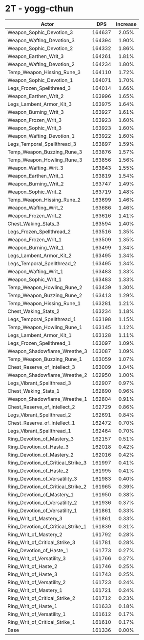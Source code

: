 # 2T - yogg-cthun
| Actor | DPS | Increase |
|---|:---:|:---:|
|Weapon_Sophic_Devotion_3|164637|2.05%|
|Weapon_Wafting_Devotion_3|164394|1.90%|
|Weapon_Sophic_Devotion_2|164332|1.86%|
|Weapon_Earthen_Writ_3|164261|1.81%|
|Weapon_Wafting_Devotion_2|164234|1.80%|
|Temp_Weapon_Hissing_Rune_3|164110|1.72%|
|Weapon_Sophic_Devotion_1|164071|1.70%|
|Legs_Frozen_Spellthread_3|164014|1.66%|
|Weapon_Earthen_Writ_2|163996|1.65%|
|Legs_Lambent_Armor_Kit_3|163975|1.64%|
|Weapon_Burning_Writ_3|163927|1.61%|
|Weapon_Frozen_Writ_3|163923|1.60%|
|Weapon_Sophic_Writ_3|163923|1.60%|
|Weapon_Wafting_Devotion_1|163922|1.60%|
|Legs_Temporal_Spellthread_3|163897|1.59%|
|Temp_Weapon_Buzzing_Rune_3|163876|1.57%|
|Temp_Weapon_Howling_Rune_3|163856|1.56%|
|Weapon_Wafting_Writ_3|163843|1.55%|
|Weapon_Earthen_Writ_1|163819|1.54%|
|Weapon_Burning_Writ_2|163747|1.49%|
|Weapon_Sophic_Writ_2|163719|1.48%|
|Temp_Weapon_Hissing_Rune_2|163699|1.46%|
|Weapon_Wafting_Writ_2|163686|1.46%|
|Weapon_Frozen_Writ_2|163616|1.41%|
|Chest_Waking_Stats_3|163594|1.40%|
|Legs_Frozen_Spellthread_2|163516|1.35%|
|Weapon_Frozen_Writ_1|163509|1.35%|
|Weapon_Burning_Writ_1|163499|1.34%|
|Legs_Lambent_Armor_Kit_2|163495|1.34%|
|Legs_Temporal_Spellthread_2|163495|1.34%|
|Weapon_Wafting_Writ_1|163483|1.33%|
|Weapon_Sophic_Writ_1|163483|1.33%|
|Temp_Weapon_Howling_Rune_2|163439|1.30%|
|Temp_Weapon_Buzzing_Rune_2|163413|1.29%|
|Temp_Weapon_Hissing_Rune_1|163281|1.21%|
|Chest_Waking_Stats_2|163234|1.18%|
|Legs_Temporal_Spellthread_1|163198|1.15%|
|Temp_Weapon_Howling_Rune_1|163145|1.12%|
|Legs_Lambent_Armor_Kit_1|163128|1.11%|
|Legs_Frozen_Spellthread_1|163097|1.09%|
|Weapon_Shadowflame_Wreathe_3|163087|1.09%|
|Temp_Weapon_Buzzing_Rune_1|163059|1.07%|
|Chest_Reserve_of_Intellect_3|163009|1.04%|
|Weapon_Shadowflame_Wreathe_2|162950|1.00%|
|Legs_Vibrant_Spellthread_3|162907|0.97%|
|Chest_Waking_Stats_1|162890|0.96%|
|Weapon_Shadowflame_Wreathe_1|162804|0.91%|
|Chest_Reserve_of_Intellect_2|162729|0.86%|
|Legs_Vibrant_Spellthread_2|162691|0.84%|
|Chest_Reserve_of_Intellect_1|162472|0.70%|
|Legs_Vibrant_Spellthread_1|162464|0.70%|
|Ring_Devotion_of_Mastery_3|162157|0.51%|
|Ring_Devotion_of_Haste_3|162018|0.42%|
|Ring_Devotion_of_Mastery_2|162016|0.42%|
|Ring_Devotion_of_Critical_Strike_3|161997|0.41%|
|Ring_Devotion_of_Haste_2|161995|0.41%|
|Ring_Devotion_of_Versatility_3|161983|0.40%|
|Ring_Devotion_of_Critical_Strike_2|161965|0.39%|
|Ring_Devotion_of_Mastery_1|161950|0.38%|
|Ring_Devotion_of_Versatility_2|161936|0.37%|
|Ring_Devotion_of_Versatility_1|161861|0.33%|
|Ring_Writ_of_Mastery_3|161861|0.33%|
|Ring_Devotion_of_Critical_Strike_1|161839|0.31%|
|Ring_Writ_of_Mastery_2|161792|0.28%|
|Ring_Writ_of_Critical_Strike_3|161781|0.28%|
|Ring_Devotion_of_Haste_1|161773|0.27%|
|Ring_Writ_of_Versatility_3|161766|0.27%|
|Ring_Writ_of_Haste_2|161746|0.25%|
|Ring_Writ_of_Haste_3|161743|0.25%|
|Ring_Writ_of_Versatility_2|161723|0.24%|
|Ring_Writ_of_Mastery_1|161721|0.24%|
|Ring_Writ_of_Critical_Strike_2|161712|0.23%|
|Ring_Writ_of_Haste_1|161633|0.18%|
|Ring_Writ_of_Versatility_1|161612|0.17%|
|Ring_Writ_of_Critical_Strike_1|161610|0.17%|
|Base|161336|0.00%|
